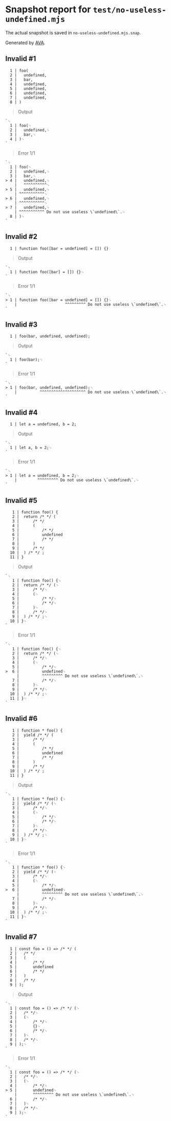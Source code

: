# Snapshot report for `test/no-useless-undefined.mjs`

The actual snapshot is saved in `no-useless-undefined.mjs.snap`.

Generated by [AVA](https://avajs.dev).

## Invalid #1
      1 | foo(
      2 | 	undefined,
      3 | 	bar,
      4 | 	undefined,
      5 | 	undefined,
      6 | 	undefined,
      7 | 	undefined,
      8 | )

> Output

    `␊
      1 | foo(␊
      2 | 	undefined,␊
      3 | 	bar,␊
      4 | )␊
    `

> Error 1/1

    `␊
      1 | foo(␊
      2 | 	undefined,␊
      3 | 	bar,␊
    > 4 | 	undefined,␊
        | 	^^^^^^^^^^␊
    > 5 | 	undefined,␊
        | ^^^^^^^^^^^␊
    > 6 | 	undefined,␊
        | ^^^^^^^^^^^␊
    > 7 | 	undefined,␊
        | ^^^^^^^^^^^ Do not use useless \`undefined\`.␊
      8 | )␊
    `

## Invalid #2
      1 | function foo([bar = undefined] = []) {}

> Output

    `␊
      1 | function foo([bar] = []) {}␊
    `

> Error 1/1

    `␊
    > 1 | function foo([bar = undefined] = []) {}␊
        |                     ^^^^^^^^^ Do not use useless \`undefined\`.␊
    `

## Invalid #3
      1 | foo(bar, undefined, undefined);

> Output

    `␊
      1 | foo(bar);␊
    `

> Error 1/1

    `␊
    > 1 | foo(bar, undefined, undefined);␊
        |          ^^^^^^^^^^^^^^^^^^^^ Do not use useless \`undefined\`.␊
    `

## Invalid #4
      1 | let a = undefined, b = 2;

> Output

    `␊
      1 | let a, b = 2;␊
    `

> Error 1/1

    `␊
    > 1 | let a = undefined, b = 2;␊
        |         ^^^^^^^^^ Do not use useless \`undefined\`.␊
    `

## Invalid #5
       1 | function foo() {
       2 | 	return /* */ (
       3 | 		/* */
       4 | 		(
       5 | 			/* */
       6 | 			undefined
       7 | 			/* */
       8 | 		)
       9 | 		/* */
      10 | 	) /* */ ;
      11 | }

> Output

    `␊
       1 | function foo() {␊
       2 | 	return /* */ (␊
       3 | 		/* */␊
       4 | 		(␊
       5 | 			/* */␊
       6 | 			/* */␊
       7 | 		)␊
       8 | 		/* */␊
       9 | 	) /* */ ;␊
      10 | }␊
    `

> Error 1/1

    `␊
       1 | function foo() {␊
       2 | 	return /* */ (␊
       3 | 		/* */␊
       4 | 		(␊
       5 | 			/* */␊
    >  6 | 			undefined␊
         | 			^^^^^^^^^ Do not use useless \`undefined\`.␊
       7 | 			/* */␊
       8 | 		)␊
       9 | 		/* */␊
      10 | 	) /* */ ;␊
      11 | }␊
    `

## Invalid #6
       1 | function * foo() {
       2 | 	yield /* */ (
       3 | 		/* */
       4 | 		(
       5 | 			/* */
       6 | 			undefined
       7 | 			/* */
       8 | 		)
       9 | 		/* */
      10 | 	) /* */ ;
      11 | }

> Output

    `␊
       1 | function * foo() {␊
       2 | 	yield /* */ (␊
       3 | 		/* */␊
       4 | 		(␊
       5 | 			/* */␊
       6 | 			/* */␊
       7 | 		)␊
       8 | 		/* */␊
       9 | 	) /* */ ;␊
      10 | }␊
    `

> Error 1/1

    `␊
       1 | function * foo() {␊
       2 | 	yield /* */ (␊
       3 | 		/* */␊
       4 | 		(␊
       5 | 			/* */␊
    >  6 | 			undefined␊
         | 			^^^^^^^^^ Do not use useless \`undefined\`.␊
       7 | 			/* */␊
       8 | 		)␊
       9 | 		/* */␊
      10 | 	) /* */ ;␊
      11 | }␊
    `

## Invalid #7
      1 | const foo = () => /* */ (
      2 | 	/* */
      3 | 	(
      4 | 		/* */
      5 | 		undefined
      6 | 		/* */
      7 | 	)
      8 | 	/* */
      9 | );

> Output

    `␊
      1 | const foo = () => /* */ (␊
      2 | 	/* */␊
      3 | 	(␊
      4 | 		/* */␊
      5 | 		{}␊
      6 | 		/* */␊
      7 | 	)␊
      8 | 	/* */␊
      9 | );␊
    `

> Error 1/1

    `␊
      1 | const foo = () => /* */ (␊
      2 | 	/* */␊
      3 | 	(␊
      4 | 		/* */␊
    > 5 | 		undefined␊
        | 		^^^^^^^^^ Do not use useless \`undefined\`.␊
      6 | 		/* */␊
      7 | 	)␊
      8 | 	/* */␊
      9 | );␊
    `

